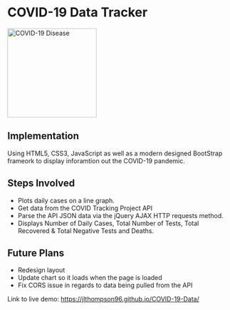 # COVID-19 Data Tracker
<img src="https://cdn.pixabay.com/photo/2020/03/16/16/29/virus-4937553_960_720.jpg" alt="COVID-19 Disease" height="200px with=300px"/>

## Implementation
Using HTML5, CSS3, JavaScript as well as a modern designed BootStrap frameork to display inforamtion out the COVID-19 pandemic.

## Steps Involved
* Plots daily cases on a line graph.
* Get data from the COVID Tracking Project API
* Parse the API JSON data via the jQuery AJAX HTTP requests method.
* Displays Number of Daily Cases, Total Number of Tests, Total Recovered & Total Negative Tests and Deaths.

## Future Plans
* Redesign layout
* Update chart so it loads when the page is loaded
* Fix CORS issue in regards to data being pulled from the API

Link to live demo: https://jlthompson96.github.io/COVID-19-Data/

<!--
Picture referenced from: https://pixabay.com/images/id-4937553/
